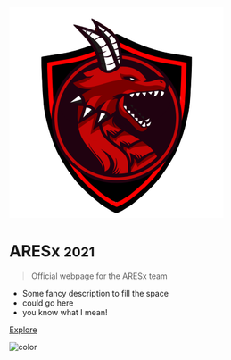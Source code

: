 ![logo](cloud.png)

# ARESx <small>2021</small>

> Official webpage for the ARESx team

- Some fancy description to fill the space
- could go here
- you know what I mean!

[Explore](/Home/)

![color](#ffffff)
